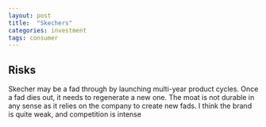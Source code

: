 ```yaml
---
layout: post
title:  "Skechers"
categories: investment
tags: consumer
---
```


## Risks
  Skecher may be a fad through by launching multi-year product cycles. Once a fad dies out, it needs to regenerate a new one. The moat is not durable in any sense
  as it relies on the company to create new fads. I think the brand is quite weak, and competition is intense